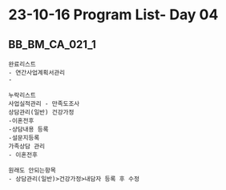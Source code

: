 # 23-10-16 Program List- Day 04

## BB_BM_CA_021_1



```완료리스트
완료리스트
- 연간사업계획서관리
- 
```

```
누락리스트
사업실적관리 - 만족도조사
상담관리(일반) 건강가정
-이혼전후
-상담내용 등록
-설문지등록
가족상담 관리
- 이혼전후
```

```
원래도 안되는항목
- 상담관리(일반)>건강가정>내담자 등록 후 수정 

```

